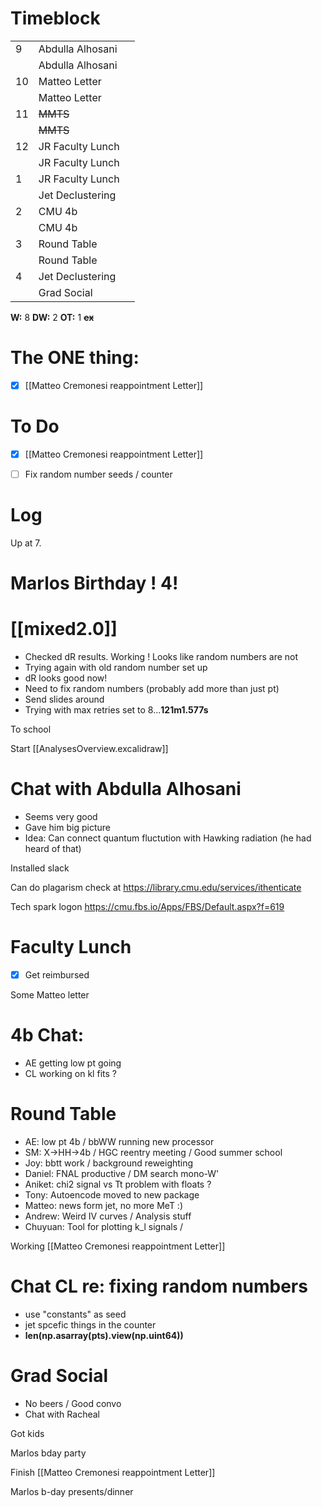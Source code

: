 # Timeblock

|     |                  |     |
| --- | ---------------- | --- |
| 9   | Abdulla Alhosani |     |
|     | Abdulla Alhosani |     |
| 10  | Matteo Letter    |     |
|     | Matteo Letter    |     |
| 11  | ~~MMTS~~         |     |
|     | ~~MMTS~~         |     |
| 12  | JR Faculty Lunch |     |
|     | JR Faculty Lunch |     |
| 1   | JR Faculty Lunch |     |
|     | Jet Declustering |     |
| 2   | CMU 4b           |     |
|     | CMU 4b           |     |
| 3   | Round Table      |     |
|     | Round Table      |     |
| 4   | Jet Declustering |     |
|     | Grad Social      |     |

**W:** 8 
**DW:** 2
**OT:** 1
 **~~ex~~**

# The ONE thing: 
- [x] [[Matteo Cremonesi reappointment Letter]]


# To Do
- [x] [[Matteo Cremonesi reappointment Letter]]
- [ ] Fix random number seeds / counter 



# Log

Up at 7. 

# Marlos Birthday !  4! 
# [[mixed2.0]]
- Checked dR results.  Working !  Looks like random numbers are not
- Trying again with old random number set up
- dR looks good now!  
- Need to fix random numbers (probably add more than just pt)
- Send slides around
- Trying with max retries set to 8...**121m1.577s**


To school

Start [[AnalysesOverview.excalidraw]]

# Chat with Abdulla Alhosani
- Seems very good
- Gave him big picture
- Idea: Can connect quantum fluctution with Hawking radiation (he had heard of that)


Installed slack

Can do plagarism check at https://library.cmu.edu/services/ithenticate

Tech spark logon
https://cmu.fbs.io/Apps/FBS/Default.aspx?f=619

# Faculty Lunch
- [x] Get reimbursed

Some Matteo letter

# 4b Chat:
- AE getting low pt going
- CL working on kl fits ?

# Round Table
- AE: low pt 4b / bbWW running new processor 
- SM: X->HH->4b / HGC reentry meeting / Good summer school
- Joy: bbtt work / background reweighting 
- Daniel: FNAL productive / DM search mono-W'
- Aniket: chi2 signal vs Tt  problem with floats ? 
- Tony: Autoencode moved to new package
- Matteo: news form jet, no more MeT :) 
- Andrew: Weird IV curves / Analysis stuff
- Chuyuan: Tool for plotting k_l signals / 

Working [[Matteo Cremonesi reappointment Letter]]

# Chat CL re: fixing random numbers
- use "constants" as seed
- jet spcefic things in the counter
- **len(np.asarray(pts).view(np.uint64))**
# Grad Social 
- No beers / Good convo
- Chat with Racheal 

Got kids

Marlos bday party

Finish [[Matteo Cremonesi reappointment Letter]]

Marlos b-day presents/dinner